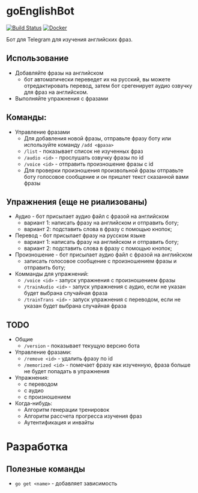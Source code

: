 # goEnglishBot
[![Build Status](https://github.com/Jaitl/goEnglishBot/workflows/Build/badge.svg?branch=master)](https://github.com/Jaitl/goEnglishBot/actions?workflow=Build) [![Docker](https://github.com/Jaitl/goEnglishBot/workflows/Docker/badge.svg)](https://github.com/Jaitl/goEnglishBot/packages)

Бот для Telegram для изучения английских фраз.

## Использование
* Добавляйте фразы на английском
    * бот автоматически переведет их на русский, вы можете отредактировать перевод, затем бот срегенирует аудио озвучку для фраз на английском.
* Выполняйте упражнения с фразами

## Команды:
* Управление фразами
    * Для добавления новой фразы, отправьте фразу боту или используйте команду `/add <фраза>`
    * `/list` - показывает список не изученных фраз
    * `/audio <id>` - прослушать озвучку фразы по id
    * `/voice <id>` - отправить произношение фразы с id
    * Для проверки произношения произвольной фразы отправьте боту голосовое сообщение и он пришлет текст сказанной вами фразы

## Упражнения (еще не риализованы)
* Аудио - бот присылает аудио файл с фразой на английском
    * вариант 1: написать фразу на английском и отправить боту;
    * вариант 2: подставить слова в фразу с помощью кнопок;
* Перевод - бот присылает фразу на русском языке
    * вариант 1: написать фразу на английском и отправить боту;
    * вариант 2: подставить слова в фразу с помощью кнопок;
* Произношение - бот присылает аудио файл с фразой на английском
    * записать голосовое сообщение с произношением фразы и отправить боту;
* Комманды для упражнений:
    * `/voice <id>` - запуск упражнения с произношением фразы
    * `/trainAudio <id>` - запуск упражнения с аудио, если <id> не указан будет выбрана случайная фраза
    * `/trainTrans <id>` - запуск упражнения с переводом, если <id> не указан будет выбрана случайная фраза

## TODO
* Общие
    * `/version` - показывает текущую версию бота
* Управление фразами:
    * `/remove <id>` - удалить фразу по id
    * `/memorized <id>` - помечает фразу как изученную, фраза больше не будет попадать в упражнения
* Упражнения:
    * с переводом
    * с аудио
    * с произношением
* Когда-нибудь:
    * Алгоритм генерации тренировок
    * Алгоритм рассчета прогресса изучения фраз
    * Аутентификация и инвайты

# Разработка
## Полезные команды
* `go get <name>` - добавляет зависимость